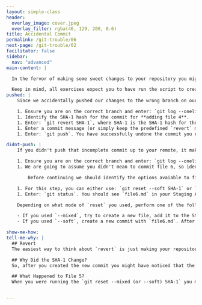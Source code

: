 ```yaml
---
layout: simple-class
header:
  overlay_image: cover.jpeg
  overlay_filter: rgba(46, 129, 200, 0.6)
title: Accidental Commit
permalink: /git-trouble/06
next-page: /git-trouble/02
facilitator: false
sidebar:
  nav: "advanced"
main-content: |  

  In the fervor of making some sweet changes to your repository you might from time to time, accidentally commit some changes to a branch before you were actually ready to commit it. This mistake can be quickly fixed and you can get back to making your project :sparkle:.

  Keep in mind, all exercises expect you to have run the script to create files using the scripts found on the [Set Up Your Environment](/on-demand/git-trouble/01) page.
pushed: |
    Since we accidentally pushed our changes to the wrong branch on our remote, we need to `revert` the commit (or commits) to prevent them creating any problems for other collaborators.

    1. Ensure you are on the correct branch and enter: `git log --oneline`.
    1. Identify the SHA-1 hash for the commit for **adding file 4**.
    1. Enter: `git revert SHA-1`, where SHA-1 is the SHA-1 hash for the commit where you created **file 4**.
    1. Enter a commit message (or simply keep the predefined `revert` message) and close the editor.
    1. Enter: `git push`. You have successfully undone the commit you recently `push`ed to your remote.   

didnt-push: |
    If you didn't push that incomplete commit up to your remote, it makes it =a little bit easier to resolve this misstep.

    1. Ensure you are on the correct branch and enter: `git log --oneline`.
    1. We are going to assume you didn't mean to commit file 6, so identify the SHA-1 hash for the **adding file 5** commit.

        Before continuing we should identify the options avaiable to fix this mistake. If you want to add additional files to the commit, you can use `git reset --soft`, if you need to make changes to `file6.md`, you should use `git reset --mixed`.

    1. For this step, you can either use: `git reset --soft SHA-1` or `git reset --mixed SHA-1`, where SHA-1 is the SHA-1 hash associated with the **adding file 5** commit. Typically you would use `--mixed` if you wanted to modify `file6.md`, if you just want to add additional files to the commit but leave `file6.md` as it is, you can use `--soft`.  
    1. Enter: `git status`. You should see `file6.md` in your Staging Area (`--soft`) or Working Directory (`--mixed`).

    Depending on what mode of `reset` you used, perform one of the following bonus steps:

    - If you used `--mixed`, try to create a new file, add it to the Staging Area, and create a new commit. After creating the new commit, run `git status` and identify the SHA-1 associated with the new commit.
    - If you used `--soft`, create a new commit with `file6.md`. After committing it, run `git log --oneline` and identify the SHA-1 associated with the new commit.

show-me-how:
tell-me-why: |
  ## Revert
  The easiest way to think about `revert` is just making your repository do the exact opposite of an existing commit and creating a new commit to record that change. Revert is useful when trying to reverse the changes made in a specific commit, and even _more_ useful if you pushed a change that your want to reverse to your remote. If you want to reverse a large group of changes and haven't pushed (you can actually use this if you have pushed, but there are some caveats to consider) you could use `reset`. For more information about `reset`, check out the 'Tell me why' section in the [Commit Message Sucks](/on-demand/git-trouble/03) scenario.

  ## Why Did the SHA-1 Change?
  So, after you created the new commit you might have noticed that the SHA-1 associated with the commit for `file6.md` is now different. That is because the SHA-1 doesn't just identify the file (or files) that have been committed. It also contains additional information like Date, Time, Author, and other information. So, even though you might have created a commit with the exact same file from before, you will have a completely new SHA-1 hash for the commit. Pretty cool, huh?

  ## What Happened to File 5?
  When you were running the `git reset --mixed (or --soft) SHA-1` you might have expected `file5.md` to be included in the files that got sent to the Staging Area or Working Directory. In the 'Tell Me Why' section of the [Committed to the Wrong Branch](/on-demand/git-trouble/04) scenario, we describe a similar situation (What Happened to File 4?). If you want additional context as to why `file5.md` didn't get grabbed when you used `reset`, review that section.


---
```

